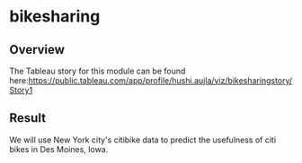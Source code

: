 # bikesharing
## Overview
The Tableau story for this module can be found here:https://public.tableau.com/app/profile/hushi.aujla/viz/bikesharingstory/Story1
## Result
We will use New York city's citibike data to predict the usefulness of citi bikes in Des Moines, Iowa.
